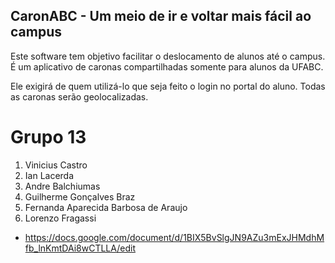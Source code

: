  <h2>CaronABC - Um meio de ir e voltar mais fácil ao campus</h2>

Este software tem objetivo facilitar o deslocamento de alunos até o campus. É um aplicativo de caronas compartilhadas somente para alunos da UFABC.

Ele exigirá de quem utilizá-lo que seja feito o login no portal do aluno. Todas as caronas serão geolocalizadas.

# Grupo 13
1. Vinicius Castro
1. Ian Lacerda
1. Andre Balchiumas
1. Guilherme Gonçalves Braz
1. Fernanda Aparecida Barbosa de Araujo
1. Lorenzo Fragassi

* https://docs.google.com/document/d/1BIX5BvSlgJN9AZu3mExJHMdhMfb_lnKmtDAi8wCTLLA/edit
